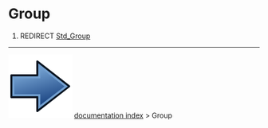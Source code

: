# Group
1.  REDIRECT [Std_Group](Std_Group.md)



---
![](images/Button_right.svg) [documentation index](../README.md) > Group

